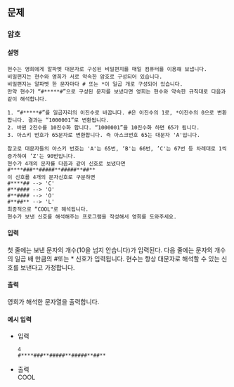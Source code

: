 ## 문제

### 암호

#### 설명
```
현수는 영희에게 알파벳 대문자로 구성된 비밀편지를 매일 컴퓨터를 이용해 보냅니다.
비밀편지는 현수와 영희가 서로 약속한 암호로 구성되어 있습니다.
비밀편지는 알파벳 한 문자마다 # 또는 *이 일곱 개로 구성되어 있습니다.
만약 현수가 “#*****#”으로 구성된 문자를 보냈다면 영희는 현수와 약속한 규칙대로 다음과 같이 해석합니다.

1. “#*****#”를 일곱자리의 이진수로 바꿉니다. #은 이진수의 1로, *이진수의 0으로 변환합니다. 결과는 “1000001”로 변환됩니다.
2. 바뀐 2진수를 10진수화 합니다. “1000001”을 10진수화 하면 65가 됩니다.
3. 아스키 번호가 65문자로 변환합니다. 즉 아스크번호 65는 대문자 'A'입니다.   

참고로 대문자들의 아스키 번호는 'A'는 65번, ‘B'는 66번, ’C'는 67번 등 차례대로 1씩 증가하여 ‘Z'는 90번입니다.
현수가 4개의 문자를 다음과 같이 신호로 보냈다면
#****###**#####**#####**##**
이 신호를 4개의 문자신호로 구분하면   
#****## --> 'C'   
#**#### --> 'O'   
#**#### --> 'O'   
#**##** --> 'L'   
최종적으로 “COOL"로 해석됩니다.
현수가 보낸 신호를 해석해주는 프로그램을 작성해서 영희를 도와주세요.
```

#### 입력
첫 줄에는 보낸 문자의 개수(10을 넘지 안습니다)가 입력된다. 다음 줄에는 문자의 개수의 일곱 배 만큼의 #또는 * 신호가 입력됩니다.
현수는 항상 대문자로 해석할 수 있는 신호를 보낸다고 가정합니다.

#### 출력
영희가 해석한 문자열을 출력합니다.

#### 예시 입력
- 입력
  ```   
  4   
  #****###**#####**#####**##**
  ```
- 출력  
  COOL
